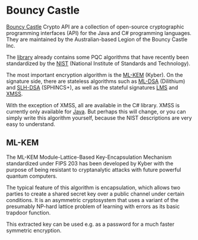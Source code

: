 # Bouncy Castle

[Bouncy Castle](https://www.bouncycastle.org) Crypto API are a collection of open-source cryptographic programming interfaces (API) for the Java and C# programming languages. They are maintained by the Australian-based Legion of the Bouncy Castle Inc.

The [library](https://www.bouncycastle.org) already contains some PQC algorithms that have recently been standardized by the [NIST](https://csrc.nist.gov/projects/post-quantum-cryptography) (National Institute of Standards and Technology).

The most important encryption algorithm is the [ML-KEM](https://csrc.nist.gov/pubs/fips/203/final) (Kyber). On the signature side, there are stateless algorithms such as [ML-DSA](https://csrc.nist.gov/pubs/fips/204/final) (Dilithium) and [SLH-DSA](https://csrc.nist.gov/pubs/fips/205/final) (SPHINCS+), as well as the stateful signatures [LMS](https://datatracker.ietf.org/doc/html/rfc8554) and [XMSS](https://datatracker.ietf.org/doc/html/rfc8391).

With the exception of XMSS, all are available in the C# library. XMSS is currently only available for [Java](https://www.bouncycastle.org/documentation/specification_interoperability/). But perhaps this will change, or you can simply write this algorithm yourself, because the NIST descriptions are very easy to understand.

## ML-KEM 

The ML-KEM Module-Lattice-Based Key-Encapsulation Mechanism standardized under FIPS 203 has been developed by Kyber with the purpose of being resistant to cryptanalytic attacks with future powerful quantum computers.

The typical feature of this algorithm is encapsulation, which allows two parties to create a shared secret key over a public channel under certain conditions. It is an asymmetric cryptosystem that uses a variant of the presumably NP-hard lattice problem of learning with errors as its basic trapdoor function.

This extracted key can be used e.g. as a password for a much faster symmetric encryption.

